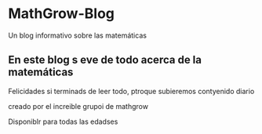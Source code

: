 # MathGrow-Blog
Un blog informativo sobre las matemáticas


## En este blog s eve de todo acerca de la matemáticas 
 Felicidades si terminads de leer todo, ptroque subieremos contyenido diario

 creado por el increible grupoi de mathgrow

 Disponiblr para todas las edadses